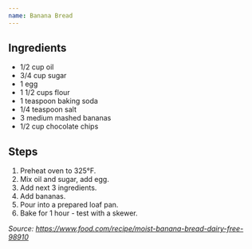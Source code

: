 ```yaml
---
name: Banana Bread
---
```

## Ingredients
- 1/2 cup oil
- 3/4 cup sugar
- 1 egg
- 1 1/2 cups flour
- 1 teaspoon baking soda
- 1/4 teaspoon salt
- 3 medium mashed bananas
- 1/2 cup chocolate chips

## Steps

1. Preheat oven to 325°F.
2. Mix oil and sugar, add egg.
3. Add next 3 ingredients.
4. Add bananas.
5. Pour into a prepared loaf pan.
6. Bake for 1 hour - test with a skewer.

_Source: https://www.food.com/recipe/moist-banana-bread-dairy-free-98910_